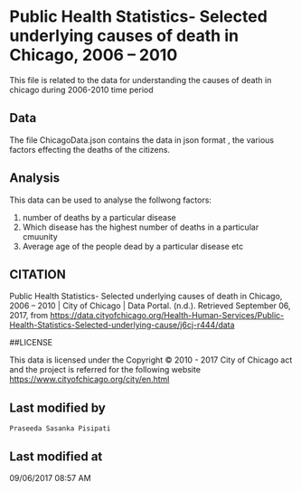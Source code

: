 # Public Health Statistics- Selected underlying causes of death in Chicago, 2006 – 2010

This file is related to the data for understanding the causes of death in chicago during 2006-2010 time period


## Data

The file ChicagoData.json contains the data in json format , the various factors effecting the deaths of the citizens.

## Analysis

This data can be used to analyse the follwong factors:
 1. number of deaths by a particular disease
 2. Which disease has the highest number of deaths in a particular cmuunity
 3. Average age of the people dead by a particular disease etc


## CITATION

Public Health Statistics- Selected underlying causes of death in Chicago, 2006 – 2010 | City of Chicago | Data Portal. (n.d.). Retrieved September 06, 2017, from https://data.cityofchicago.org/Health-Human-Services/Public-Health-Statistics-Selected-underlying-cause/j6cj-r444/data

##LICENSE

This data is licensed under the Copyright © 2010 - 2017 City of Chicago act and the project is referred for the following website 
https://www.cityofchicago.org/city/en.html

## Last modified by
    Praseeda Sasanka Pisipati

## Last modified at
   09/06/2017 08:57 AM  

